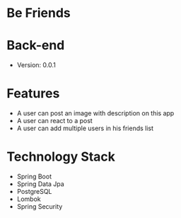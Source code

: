 # Be Friends
# Back-end
- Version: 0.0.1
# Features
- A user can post an image with description on this app
- A user can react to a post
- A user can add multiple users in his friends list
# Technology Stack
- Spring Boot
- Spring Data Jpa
- PostgreSQL
- Lombok
- Spring Security